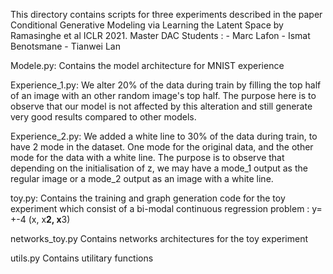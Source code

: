 This directory contains scripts for three experiments described in the paper Conditional Generative Modeling via Learning the Latent Space
by Ramasinghe et al ICLR 2021.
Master DAC Students :
    - Marc Lafon
    - Ismat Benotsmane
    - Tianwei Lan

Modele.py:
Contains the model architecture for MNIST experience


Experience_1.py:
We alter 20% of the data during train by filling the top half of an image with an other random image's top half.
The purpose here is to observe that our model is not affected by this alteration and still generate very good results compared to other models.

Experience_2.py:
We added a white line to 30% of the data during train, to have 2 mode in the dataset. One mode for the original data, and the other mode for the data with a white line.
The purpose is to observe that depending on the initialisation of z, we may have a mode_1 output as the regular image or a mode_2 output as an image with a white line.


toy.py:
Contains the training and graph generation code for the toy experiment which consist of a bi-modal continuous regression problem : y= +-4 (x, x**2, x**3)

networks_toy.py
Contains networks architectures for the toy experiment

utils.py
Contains utilitary functions